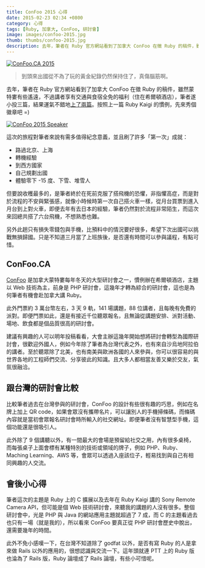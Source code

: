 ```yaml
---
title: ConFoo 2015 心得
date: 2015-02-23 02:34 +0800
category: 心得
tags: [Ruby, 加拿大, ConFoo, 研討會]
image: images/confoo-2015.jpg
thumb: thumbs/confoo-2015.jpg
description: 去年，筆者在 Ruby 官方網站看到了加拿大 ConFoo 在徵 Ruby 的稿件，雖然蒙特婁有些遙遠，不過講者享有交通與食宿全免的福利（住在希爾頓酒店），筆者遂小投三篇，結果運氣不錯地上了兩篇。這次的旅程對筆者來說有需多「第一次」成就：路過北京、上海、轉機、到西方國家 、體驗零下溫度、堆雪人。
---
```


[confoo]: http://confoo.ca
[speaker]: http://confoo.ca/en/speaker/weihang-jian

[![ConFoo.CA 2015](images/confoo-2015.jpg)][confoo]

> 到頭來出國從不為了玩的黃金紀錄仍然保持住了，真傷腦筋啊。

去年，筆者在 Ruby 官方網站看到了加拿大 ConFoo 在徵 Ruby 的稿件，雖然蒙特婁有些遙遠，不過講者享有交通與食宿全免的福利（住在希爾頓酒店），筆者遂小投三篇，結果運氣不錯地[上了兩篇][speaker]。按照上一篇 Ruby Kaigi 的慣例，先來秀個徽章吧 =)

<!-- more -->

[![ConFoo 2015 Speaker](images/confoo-speaker.gif)][speaker]

這次的旅程對筆者來說有需多值得紀念意義，並且刷了許多「第一次」成就：

- 路過北京、上海
- 轉機經驗
- 到西方國家
- 自己規劃出國
- 體驗零下 -15 度、下雪、堆雪人

但要說收穫最多的，是筆者終於在死前克服了搭飛機的恐懼，非指懼高症，而是對於流程的不安與緊張感，就像小時候時第一次自己搭火車一樣，從月台買票到進入月台到上對火車，即便去年有去日本的經驗，筆者仍然對於流程非常陌生，而這次來回總共搭了六台飛機，不想熟悉也難。

另外此趟只有損失零錢包與手機，比預料中的情況要好很多，希望下次出國可以挑戰無損歸國。只是不知道三月當了上班族後，是否還有時間可以參與議程，有點可惜。

## ConFoo.CA

[ConFoo][confoo] 是加拿大蒙特婁每年冬天的大型研討會之一，慣例辦在希爾頓酒店，主題以 Web 技術為主，前身是 PHP 研討會，這幾年才轉為綜合的研討會，這也是為何筆者有機會赴加拿大講 Ruby。

此外門票約 3 萬台幣左右，3 天 9 軌，141 場講題，88 位講者，且每晚有免費的派對。即便門票如此，還是有接近千位聽眾報名，且無論從講題安排、派對活動、場地、飲食都是個品質很高的研討會。

建議有興趣的人可以明年投稿看看，大會主辦這幾年開始想將研討會轉型為國際研討會，很歡迎外國人，例如今年除了筆者為台灣代表之外，也有來自沙烏地阿拉伯的講者。至於聽眾除了北美，也有南美與歐洲各國的人來參與，你可以很容易的與世界各地的工程師們交流、分享彼此的知識。且大多人都相當友善又樂於交友，氣氛很融洽。

## 跟台灣的研討會比較

比較筆者過去在台灣參與的研討會，ConFoo 的設計有些很有趣的巧思，例如在名牌上加上 QR code，如果會眾沒有攜帶名片，可以讓別人的手機掃條碼，而條碼內容就是當初會眾報名研討會時所輸入的社交網址。即便筆者沒有智慧型手機，這個功能還是很吸引人。

此外除了 9 個講聽以外，有一間最大的會場是預留給社交之用，內有很多桌椅，而每張桌子上面會標有某種特別的技術或領域的牌子，例如 PHP、Ruby、Maching Learning、AWS 等，會眾可以透過入座該位子，輕易找到與自己有相同興趣的人交流。

## 會後小心得

筆者這次的主題是 Ruby 上的 C 擴展以及去年在 Ruby Kaigi 講的 Sony Remote Camera API，但可能是個 Web 技術研討會，來聽我的講題的人沒有很多。整個研討會中，光是 PHP 與 Java 的網站應用主題就超過了 7 成，而 C 的主題看過去也只有一場（就是我的），所以看來 ConFoo 要真正從 PHP 研討會歷史中脫出，還需要幾年的時間。

此外不免小感嘆一下，在台灣不知道除了 godfat 以外，是否有寫 Ruby 的人是拿來做 Rails 以外的應用的，很想認識與交流一下。這年頭就連 PTT 上的 Ruby 版也淪為了 Rails 版，Ruby 論壇成了 Rails 論壇，有些小可惜呢。
